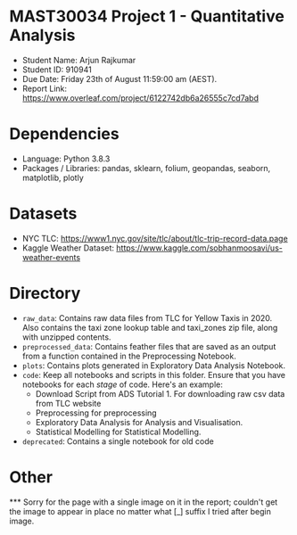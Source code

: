 # MAST30034 Project 1 - Quantitative Analysis
- Student Name: Arjun Rajkumar
- Student ID: 910941
- Due Date: Friday 23th of August 11:59:00 am (AEST).
- Report Link: https://www.overleaf.com/project/6122742db6a26555c7cd7abd

# Dependencies
- Language: Python 3.8.3
- Packages / Libraries: pandas, sklearn, folium, geopandas, seaborn, matplotlib, plotly

# Datasets
- NYC TLC: https://www1.nyc.gov/site/tlc/about/tlc-trip-record-data.page
- Kaggle Weather Dataset: https://www.kaggle.com/sobhanmoosavi/us-weather-events

# Directory
- `raw_data`: Contains raw data files from TLC for Yellow Taxis in 2020. Also contains the taxi zone lookup table and taxi_zones zip file, along with unzipped contents.
- `preprocessed_data`: Contains feather files that are saved as an output from a function contained in the Preprocessing Notebook. 
- `plots`: Contains plots generated in Exploratory Data Analysis Notebook.
- `code`: Keep all notebooks and scripts in this folder. Ensure that you have notebooks for each _stage_ of code. Here's an example:
    - Download Script from ADS Tutorial 1. For downloading raw csv data from TLC website
    - Preprocessing for preprocessing 
    - Exploratory Data Analysis for Analysis and Visualisation.
    - Statistical Modelling for Statistical Modelling.
- `deprecated`: Contains a single notebook for old code

# Other
*** Sorry for the page with a single image on it in the report; couldn't get the image to appear in place no matter what [_] suffix I tried after begin image.